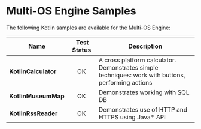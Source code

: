 Multi-OS Engine Samples
========================

The following Kotlin samples are available for the Multi-OS Engine:


| Name | Test Status | Description |
|------|:-----------:|-------------|
| **KotlinCalculator** | OK | A cross platform calculator. Demonstrates simple techniques: work with buttons, performing actions |
| **KotlinMuseumMap** | OK | Demonstrates working with SQL DB |
| **KotlinRssReader** | OK | Demonstrates use of HTTP and HTTPS using Java* API |
